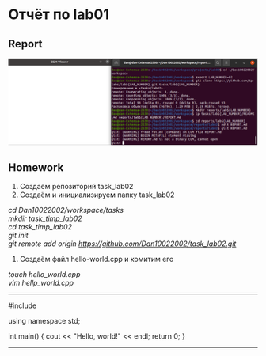 # Отчёт по lab01

## Report

![report](https://github.com/Dan10022002/task_lab02/blob/master/report11.png)

## Homework

1. Создаём репозиторий task_lab02
2. Создаём и инициализируем папку task_lab02

_cd Dan10022002/workspace/tasks<br/>
mkdir task_timp_lab02<br/>
cd task_timp_lab02<br/>
git init<br/>
git remote add origin https://github.com/Dan10022002/task_lab02.git_

1. Создаём файл hello-world.cpp и комитим его

_touch hello_world.cpp<br/>
vim hellp_world.cpp_
***
#include <iostream>
  
using namespace std;
  
int main() {
cout << "Hello, world!" << endl;
return 0;
}
***

